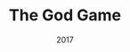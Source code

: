 ---
layout: productions
title: The God Game
date: 2017
Theatre: Theatre Jacksonville
Venue: Little Theatre
cast:
crew:
- Director: Michael Lipp
---